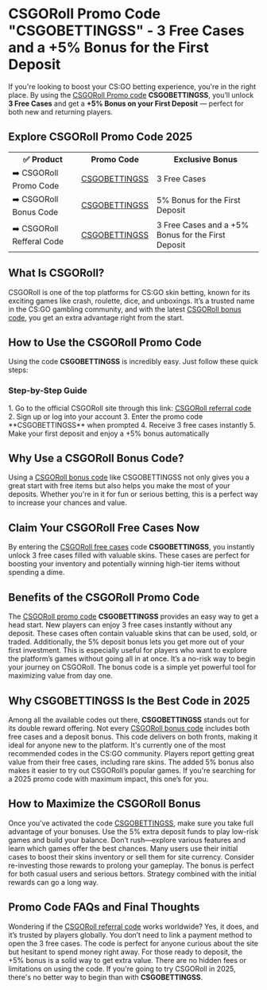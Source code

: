 <h1>CSGORoll Promo Code "CSGOBETTINGSS" - 3 Free Cases and a +5% Bonus for the First Deposit</h1>

If you're looking to boost your CS:GO betting experience, you're in the right place. By using the <a href="https://csgoroll.com/r/csgobettingss">CSGORoll Promo code</a> **CSGOBETTINGSS**, you’ll unlock **3 Free Cases** and get a **+5% Bonus on your First Deposit** — perfect for both new and returning players.

<h2>Explore CSGORoll Promo Code 2025</h2>
<table>
  <tr>
    <th>✅ Product</th>
    <th>Promo Code</th>
    <th>Exclusive Bonus</th>
  </tr>
  <tr>
    <td>➡️ CSGORoll Promo Code</td>
    <td><a href="https://csgoroll.com/r/csgobettingss">CSGOBETTINGSS</a></td>
    <td>3 Free Cases</td>
  </tr>
  <tr>
    <td>➡️ CSGORoll Bonus Code</td>
    <td><a href="https://csgoroll.com/r/csgobettingss">CSGOBETTINGSS</a></td>
    <td>5% Bonus for the First Deposit</td>
  </tr>
  <tr>
    <td>➡️ CSGORoll Refferal Code</td>
    <td><a href="https://csgoroll.com/r/csgobettingss">CSGOBETTINGSS</a></td>
    <td>3 Free Cases and a +5% Bonus for the First Deposit</td>
  </tr>
</table>

<h2>What Is CSGORoll?</h2>

CSGORoll is one of the top platforms for CS:GO skin betting, known for its exciting games like crash, roulette, dice, and unboxings. It’s a trusted name in the CS:GO gambling community, and with the latest <a href="https://csgoroll.com/r/csgobettingss">CSGORoll bonus code</a>, you get an extra advantage right from the start.

<h2>How to Use the CSGORoll Promo Code</h2>

Using the code **CSGOBETTINGSS** is incredibly easy. Just follow these quick steps:

<h3>Step-by-Step Guide</h3>
1. Go to the official CSGORoll site through this link: <a href="https://csgoroll.com/r/csgobettingss">CSGORoll referral code</a>  
2. Sign up or log into your account  
3. Enter the promo code **CSGOBETTINGSS** when prompted  
4. Receive 3 free cases instantly  
5. Make your first deposit and enjoy a +5% bonus automatically  

<h2>Why Use a CSGORoll Bonus Code?</h2>

Using a <a href="https://csgoroll.com/r/csgobettingss">CSGORoll bonus code</a> like CSGOBETTINGSS not only gives you a great start with free items but also helps you make the most of your deposits. Whether you're in it for fun or serious betting, this is a perfect way to increase your chances and value.

<h2>Claim Your CSGORoll Free Cases Now</h2>

By entering the <a href="https://csgoroll.com/r/csgobettingss">CSGORoll free cases</a> code **CSGOBETTINGSS**, you instantly unlock 3 free cases filled with valuable skins. These cases are perfect for boosting your inventory and potentially winning high-tier items without spending a dime.

<h2>Benefits of the CSGORoll Promo Code</h2>

The <a href="https://csgoroll.com/r/csgobettingss">CSGORoll promo code</a> **CSGOBETTINGSS** provides an easy way to get a head start. New players can enjoy 3 free cases instantly without any deposit. These cases often contain valuable skins that can be used, sold, or traded. Additionally, the 5% deposit bonus lets you get more out of your first investment. This is especially useful for players who want to explore the platform’s games without going all in at once. It’s a no-risk way to begin your journey on CSGORoll. The bonus code is a simple yet powerful tool for maximizing value from day one.

<h2>Why CSGOBETTINGSS Is the Best Code in 2025</h2>

Among all the available codes out there, **CSGOBETTINGSS** stands out for its double reward offering. Not every <a href="https://csgoroll.com/r/csgobettingss">CSGORoll bonus code</a> includes both free cases and a deposit bonus. This code delivers on both fronts, making it ideal for anyone new to the platform. It's currently one of the most recommended codes in the CS:GO community. Players report getting great value from their free cases, including rare skins. The added 5% bonus also makes it easier to try out CSGORoll’s popular games. If you're searching for a 2025 promo code with maximum impact, this one’s for you.

<h2>How to Maximize the CSGORoll Bonus</h2>

Once you've activated the code <a href="https://csgoroll.com/r/csgobettingss">CSGOBETTINGSS</a>, make sure you take full advantage of your bonuses. Use the 5% extra deposit funds to play low-risk games and build your balance. Don’t rush—explore various features and learn which games offer the best chances. Many users use their initial cases to boost their skins inventory or sell them for site currency. Consider re-investing those rewards to prolong your gameplay. The bonus is perfect for both casual users and serious bettors. Strategy combined with the initial rewards can go a long way.

<h2>Promo Code FAQs and Final Thoughts</h2>

Wondering if the <a href="https://csgoroll.com/r/csgobettingss">CSGORoll referral code</a> works worldwide? Yes, it does, and it’s trusted by players globally. You don’t need to link a payment method to open the 3 free cases. The code is perfect for anyone curious about the site but hesitant to spend money right away. For those ready to deposit, the +5% bonus is a solid way to get extra value. There are no hidden fees or limitations on using the code. If you're going to try CSGORoll in 2025, there's no better way to begin than with **CSGOBETTINGSS**.


